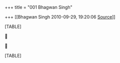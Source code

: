 +++
title = "001 Bhagwan Singh"

+++
[[Bhagwan Singh	2010-09-29, 19:20:06 [Source](https://groups.google.com/g/bvparishat/c/BtzyyaUu9xM)]]



[TABLE]





[TABLE]

  

